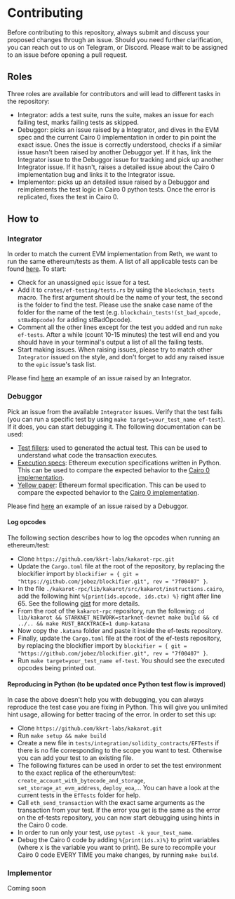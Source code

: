 # Contributing

Before contributing to this repository, always submit and discuss your proposed changes through an issue. Should you need further clarification, you can reach out to us on Telegram, or Discord. Please wait to be assigned to an issue before opening a pull request.

## Roles

Three roles are available for contributors and will lead to different tasks in the repository:

- Integrator: adds a test suite, runs the suite, makes an issue for each failing test, marks failing tests as skipped.
- Debuggor: picks an issue raised by a Integrator, and dives in the EVM spec and the current
Cairo 0 implementation in order to pin point the exact issue. Ones the issue is correctly understood, checks if a similar issue hasn't been raised by another Debuggor yet. If it has, link the Integrator issue to the Debuggor issue for tracking and pick up another Integrator issue. If it hasn't, raises a detailed issue about the Cairo 0 implementation bug and links it to the Integrator issue.
- Implementor: picks up an detailed issue raised by a Debuggor and reimplements the test logic in Cairo 0 python tests. Once the error is replicated, fixes the test in Cairo 0.

## How to

### Integrator

In order to match the current EVM implementation from Reth, we want to run the same ethereum/tests as them. A list of all applicable tests can be found [here](https://github.com/paradigmxyz/reth/blob/main/testing/ef-tests/tests/tests.rs#L17). To start:

- Check for an unassigned `epic` issue for a test.
- Add it to  `crates/ef-testing/tests.rs` by using the `blockchain_tests` macro. The first argument should be the name of your test, the second is the folder to find the test. Please use the snake case name of the folder for the name of the test (e.g. `blockchain_tests!(st_bad_opcode, stBadOpcode)` for adding stBadOpcode).
- Comment all the other lines except for the test you added and run `make ef-tests`.
After a while (count 10-15 minutes) the test will end and you should have in your terminal's output a list of all the failing tests.
- Start making issues. When raising issues, please try to match other `Integrator` issued on the style, and don't forget to add any raised issue to the `epic` issue's task list.

Please find [here](https://github.com/kkrt-labs/ef-tests/issues/52) an example of an issue raised by an Integrator.

### Debuggor

Pick an issue from the available `Integrator` issues. Verify that the test fails (you can run a specific test by using `make target=your_test_name ef-test`). If it does, you can start debugging it. The following documentation can be used:

- [Test fillers](https://github.com/ethereum/tests/tree/develop/src/GeneralStateTestsFiller): used to generated the actual test. This can be used to understand what code the transaction executes.
- [Execution specs](https://github.com/ethereum/execution-specs/tree/master): Ethereum execution specifications written in Python. This can be used to compare the expected behavior to the [Cairo 0 implementation](https://github.com/kkrt-labs/kakarot/tree/main/src).
- [Yellow paper](https://ethereum.github.io/yellowpaper/paper.pdf): Ethereum formal specification. This can be used to compare the expected behavior to the [Cairo 0 implementation](https://github.com/kkrt-labs/kakarot/tree/main/src).

Please find [here](https://github.com/kkrt-labs/ef-tests/issues/57) an example of an issue raised by a Debuggor.

#### Log opcodes

The following section describes how to log the opcodes when running an ethereum/test:

- Clone `https://github.com/kkrt-labs/kakarot-rpc.git`
- Update the `Cargo.toml` file at the root of the repository, by replacing the blockifier import by `blockifier = { git = "https://github.com/jobez/blockifier.git", rev = "7f00407" }`.
- In the file `./kakarot-rpc/lib/kakarot/src/kakarot/instructions.cairo`, add the following hint `%{print(ids.opcode, ids.ctx) %}` right after line 65. See the following [gist](https://gist.github.com/jobez/42941db9361d81778abd36309dfb60dc#file-instructions-cairo-L68-L70) for more details.
- From the root of the `kakarot-rpc` repository, run the following: `cd lib/kakarot && STARKNET_NETWORK=starknet-devnet make build && cd ../.. && make RUST_BACKTRACE=1 dump-katana`
- Now copy the `.katana` folder and paste it inside the ef-tests repository.
- Finally, update the `Cargo.toml` file at the root of the ef-tests repository, by replacing the blockifier import by `blockifier = { git = "https://github.com/jobez/blockifier.git", rev = "7f00407" }`.
- Run `make target=your_test_name ef-test`. You should see the executed opcodes being printed out.

#### Reproducing in Python (to be updated once Python test flow is improved)

In case the above doesn't help you with debugging, you can always reproduce the test case you are fixing in Python. This will give you unlimited hint usage, allowing for better tracing of the error. In order to set this up:

- Clone `https://github.com/kkrt-labs/kakarot.git`
- Run `make setup && make build`
- Create a new file in `tests/integration/solidity_contracts/EFTests` if there is no file corresponding to the scope you want to test. Otherwise you can add your test to an existing file.
- The following fixtures can be used in order to set the test environment to the exact replica of the ethereum/test: `create_account_with_bytecode_and_storage`, `set_storage_at_evm_address`, `deploy_eoa`,... You can have a look at the current tests in the `EfTests` folder for help.
- Call `eth_send_transaction` with the exact same arguments as the transaction from your test. If the error you get is the same as the error on the ef-tests repository, you can now start debugging using hints in the Cairo 0 code.
- In order to run only your test, use `pytest -k your_test_name`.
- Debug the Cairo 0 code by adding `%{print(ids.x)%}` to print variables (where x is the variable you want to print). Be sure to recompile your Cairo 0 code EVERY TIME you make changes, by running `make build`.

### Implementor

Coming soon
